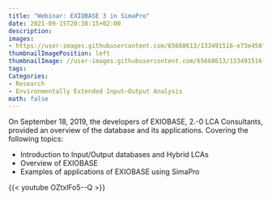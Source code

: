 ```yaml
---
title: "Webinar: EXIOBASE 3 in SimaPro"
date: 2021-09-15T20:38:15+02:00
description:
images:
- https://user-images.githubusercontent.com/65668613/133491516-e73e450f-f276-47bf-b7f0-a9b7e9f28f4b.png
thumbnailImagePosition: left
thumbnailImage: //user-images.githubusercontent.com/65668613/133491516-e73e450f-f276-47bf-b7f0-a9b7e9f28f4b.png
tags:
Categories:
- Research
- Environmentally Extended Input–Output Analysis
math: false
---
```

On September 18, 2019, the developers of EXIOBASE, 2.-0 LCA Consultants, provided an overview of the database and its applications.
Covering the following topics:
* Introduction to Input/Output databases and Hybrid LCAs
* Overview of EXIOBASE
* Examples of applications of EXIOBASE using SimaPro

{{< youtube OZtxlFo5--Q >}}
